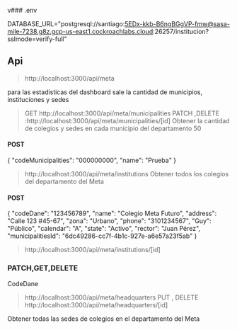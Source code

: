 v### .env 

DATABASE_URL="postgresql://santiago:5EDx-kkb-B6ngBGgVP-fmw@sasa-mile-7238.g8z.gcp-us-east1.cockroachlabs.cloud:26257/institucion?sslmode=verify-full"

## Api
>http://localhost:3000/api/meta

para las estadisticas del dashboard sale la cantidad de municipios, instituciones y sedes

> GET http://localhost:3000/api/meta/municipalities
> PATCH ,DELETE :http://localhost:3000/api/meta/municipalities/[id]
 Obtener la cantidad de colegios y sedes en cada municipio del departamento 50

#### POST 
{
    "codeMunicipalities": "000000000",
    "name": "Prueba"
}

>http://localhost:3000/api/meta/institutions
Obtener todos los colegios del departamento del Meta

#### POST  
{
  "codeDane": "123456789",
  "name": "Colegio Meta Futuro",
  "address": "Calle 123 #45-67",
  "zona": "Urbano",
  "phone": "3101234567",
  "Guy": "Público",
  "calendar": "A",
  "state": "Activo",
  "rector": "Juan Pérez",
  "municipalitiesId": "6dc49286-cc7f-4b1c-927e-a6e57a23f5ab"
}

>http://localhost:3000/api/meta/institutions/[id]

### PATCH,GET,DELETE
CodeDane

> http://localhost:3000/api/meta/headquarters
> PUT , DELETE   http://localhost:3000/api/meta/headquarters/[id]
 
 Obtener todas las sedes de colegios en el departamento del Meta
